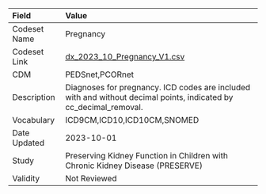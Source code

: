 |Field        |Value                                                                                                             |
|:------------|:-----------------------------------------------------------------------------------------------------------------|
|Codeset Name |Pregnancy                                                                                                         |
|Codeset Link |[dx_2023_10_Pregnancy_V1.csv](https://github.com/PEDSnet/Variable-Dictionary/blob/main/conditions/dx_2023_10_Pregnancy_V1.csv)|
|CDM          |PEDSnet,PCORnet                                                                                                   |
|Description  |Diagnoses for pregnancy. ICD codes are included with and without decimal points, indicated by cc_decimal_removal. |
|Vocabulary   |ICD9CM,ICD10,ICD10CM,SNOMED                                                                                       |
|Date Updated |2023-10-01                                                                                                        |
|Study        |Preserving Kidney Function in Children with Chronic Kidney Disease (PRESERVE)                                     |
|Validity     |Not Reviewed                                                                                                      |

